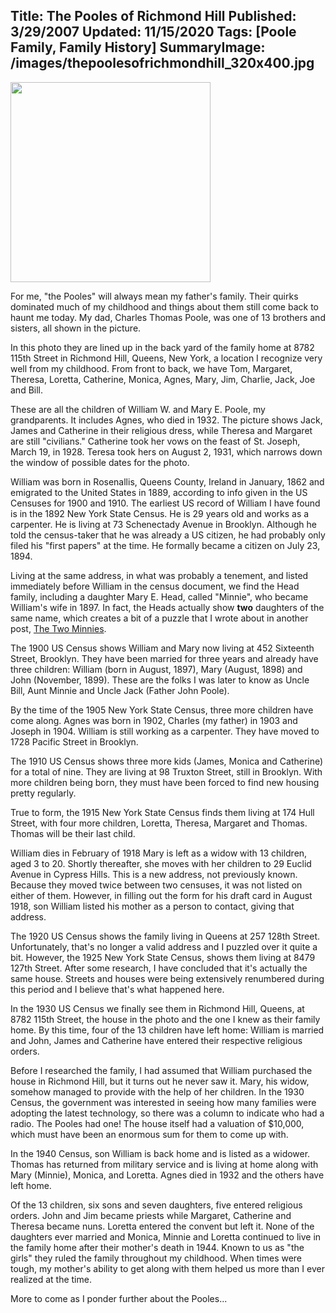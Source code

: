 Title: The Pooles of Richmond Hill
Published: 3/29/2007
Updated: 11/15/2020
Tags: [Poole Family, Family History]
SummaryImage: /images/thepoolesofrichmondhill_320x400.jpg
---
<div><a href="/personal/files/the-pooles-of-richmond-hill-photo.html"><img class="left" width=320 src="/images/thepoolesofrichmondhill_320x400.jpg"></a></div>

For me, "the Pooles" will always mean my father's family. Their quirks dominated
much of my childhood and things about them still come back to haunt me today.
My dad, Charles Thomas Poole, was one of 13 brothers and sisters, all shown
in the picture.

In this photo they are lined up in the back yard of the family home at 8782 115th Street
in Richmond Hill, Queens, New York, a location I recognize very well from my childhood.
From front to back, we have Tom, Margaret, Theresa, Loretta, Catherine, Monica, Agnes,
Mary, Jim, Charlie, Jack, Joe and Bill.

These are all the children of William W. and Mary E. Poole, my grandparents. It includes
Agnes, who died in 1932. The picture shows Jack, James and Catherine in their religious
dress, while Theresa and Margaret are still "civilians." Catherine took her vows on the
feast of St. Joseph, March 19, in 1928. Teresa took hers on August 2, 1931, which narrows
down the window of possible dates for the photo.

William was born in Rosenallis, Queens County, Ireland in January, 1862 and emigrated
to the United States in 1889, according to info given in the US Censuses for 1900 and 1910.
The earliest US record of William I have found is in the 1892 New York State Census. He
is 29 years old and works as a carpenter. He is living at 73 Schenectady Avenue in Brooklyn.
Although he told the census-taker that he was already a US citizen, he had probably only
filed his "first papers" at the time. He formally became a citizen on July 23, 1894.

Living at the same address, in what was probably a tenement, and listed immediately before
William in the census document, we find the Head family, including a daughter Mary E. Head,
called "Minnie", who became William's wife in 1897. In fact, the Heads actually show __two__
daughters of the same name, which creates a bit of a puzzle that I wrote about in another
post, [The Two Minnies](/personal/the-two-minnies.html).

The 1900 US Census shows William and Mary now living at 452 Sixteenth Street, Brooklyn.
They have been married for three years and already have three children: William
(born in August, 1897), Mary (August, 1898) and John (November, 1899). These are the
folks I was later to know as Uncle Bill, Aunt Minnie and Uncle Jack (Father John Poole).

By the time of the 1905 New York State Census, three more children have come along.
Agnes was born in 1902, Charles (my father) in 1903 and Joseph in 1904. William is still
working as a carpenter. They have moved to 1728 Pacific Street in Brooklyn.

The 1910 US Census shows three more kids (James, Monica and Catherine) for a total of nine.
They are living at 98 Truxton Street, still in Brooklyn. With more children being born,
they must have been forced to find new housing pretty regularly.

True to form, the 1915 New York State Census finds them living at 174 Hull Street, with four
more children, Loretta, Theresa, Margaret and Thomas. Thomas will be their last child.

William dies in February of 1918 Mary is left as a widow with 13 children, aged 3 to 20.
Shortly thereafter, she moves with her children to 29 Euclid Avenue in Cypress Hills.
This is a new address, not previously known. Because they moved twice between two censuses,
it was not listed on either of them. However, in filling out the form for his draft card
in August 1918, son William listed his mother as a person to contact, giving that address.

The 1920 US Census shows the family living in Queens at 257 128th Street. Unfortunately,
that's no longer a valid address and I puzzled over it quite a bit. However, the 1925 New York
State Census, shows them living at 8479 127th Street. After some research, I have concluded
that it's actually the same house. Streets and houses were being extensively renumbered during
this period and I believe that's what happened here.

In the 1930 US Census we finally see them in Richmond Hill, Queens, at 8782 115th Street,
the house in the photo and the one I knew as their family home. By this time, four of the
13 children have left home: William is married and John, James and Catherine have entered
their respective religious orders.

Before I researched the family, I had assumed that William purchased the house in Richmond
Hill, but it turns out he never saw it. Mary, his widow, somehow managed to provide with
the help of her children. In the 1930 Census, the government was interested in seeing how many
families were adopting the latest technology, so there was a column to indicate who had a radio.
The Pooles had one! The house itself had a valuation of $10,000, which must have been an 
enormous sum for them to come up with.

In the 1940 Census, son William is back home and is listed as a widower. Thomas has returned
from military service and is living at home along with Mary (Minnie), Monica, and Loretta.
Agnes died in 1932 and the others have left home.

Of the 13 children, six sons and seven daughters, five entered religious orders. John and Jim
became priests while Margaret, Catherine and Theresa became nuns. Loretta entered the convent 
but left it. None of the daughters ever married and Monica, Minnie and Loretta continued to
live in the family home after their mother's death in 1944. Known to us as "the girls" they
ruled the family throughout my childhood. When times were tough, my mother's ability to get
along with them helped us more than I ever realized at the time.

More to come as I ponder further about the Pooles...
